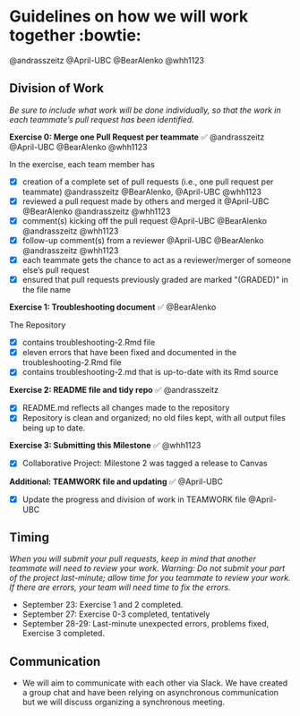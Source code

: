 # Guidelines on how we will work together :bowtie:  

@andrasszeitz
@April-UBC
@BearAlenko
@whh1123

 ## Division of Work
 _Be sure to include what work will be done individually, so that the work in each teammate’s pull request has been identified._
 
**Exercise 0: Merge one Pull Request per teammate**  ✅ @andrasszeitz @April-UBC @BearAlenko @whh1123

In the exercise, each team member has

   - [x] creation of a complete set of pull requests (i.e., one pull request per teammate) @andrasszeitz @BearAlenko, @April-UBC @whh1123
   - [x] reviewed a pull request made by others and merged it @April-UBC @BearAlenko @andrasszeitz @whh1123
   - [x] comment(s) kicking off the pull request @April-UBC @BearAlenko @andrasszeitz @whh1123
   - [x] follow-up comment(s) from a reviewer @April-UBC @BearAlenko @andrasszeitz @whh1123
   - [x] each teammate gets the chance to act as a reviewer/merger of someone else’s pull request
   - [x] ensured that pull requests previously graded are marked "(GRADED)" in the file name

**Exercise 1: Troubleshooting document**  ✅ @BearAlenko

The Repository

   - [x] contains troubleshooting-2.Rmd file
   - [x] eleven errors that have been fixed and documented in the troubleshooting-2.Rmd file
   - [x] contains troubleshooting-2.md that is up-to-date with its Rmd source

**Exercise 2: README file and tidy repo**  ✅ @andrasszeitz

   - [x] README.md reflects all changes made to the repository
   - [x] Repository is clean and organized; no old files kept, with all output files being up to date.

**Exercise 3: Submitting this Milestone** ✅ @whh1123

   - [x] Collaborative Project: Milestone 2 was tagged a release to Canvas

**Additional: TEAMWORK file and updating** ✅ @April-UBC

   - [x] Update the progress and division of work in TEAMWORK file  @April-UBC
   

## Timing

_When you will submit your pull requests, keep in mind that another teammate will need to review your work. Warning: Do not submit your part of the project last-minute; allow time for you teammate to review your work. If there are errors, your team will need time to fix the errors._

  * September 23: Exercise 1 and 2 completed.
  * September 27: Exercise 0-3 completed, tentatively
  * September 28-29: Last-minute unexpected errors, problems fixed, Exercise 3 completed.
    
## Communication

  * We will aim to communicate with each other via Slack. We have created a group chat and have been relying on asynchronous communication but we will discuss organizing a synchronous meeting.

 
